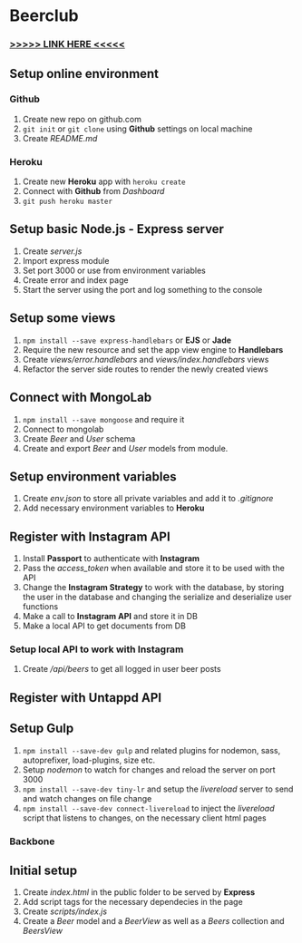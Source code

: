 # Beerclub

### [>>>>> LINK HERE <<<<<](https://quiet-fortress-1367.herokuapp.com/)

## Setup online environment

### Github

1. Create new repo on github.com
2. `git init` or `git clone` using __Github__ settings on local machine
3. Create *README.md*

### Heroku

1. Create new __Heroku__ app with `heroku create`
2. Connect with __Github__ from *Dashboard*
3. `git push heroku master`

## Setup basic Node.js - Express server

1. Create *server.js*
2. Import express module
3. Set port 3000 or use from environment variables
4. Create error and index page
5. Start the server using the port and log something to the console

## Setup some views

1. `npm install --save express-handlebars` or __EJS__ or __Jade__
2. Require the new resource and set the app view engine to __Handlebars__ 
3. Create *views/error.handlebars* and *views/index.handlebars* views
4. Refactor the server side routes to render the newly created views

## Connect with MongoLab

1. `npm install --save mongoose` and require it
2. Connect to mongolab
3. Create *Beer* and *User* schema
4. Create and export *Beer* and *User* models from module.

## Setup environment variables

1. Create *env.json* to store all private variables and add it to *.gitignore*
2. Add necessary environment variables to __Heroku__

## Register with Instagram API

1. Install **Passport** to authenticate with **Instagram**
2. Pass the *access_token* when available and store it to be used with the API
3. Change the **Instagram Strategy** to work with the database, by storing the user in the database and changing the serialize and deserialize user functions
4. Make a call to **Instagram API** and store it in DB
5. Make a local API to get documents from DB

### Setup local API to work with Instagram

1. Create */api/beers* to get all logged in user beer posts

## Register with Untappd API

## Setup Gulp

1. `npm install --save-dev gulp` and related plugins for nodemon, sass, autoprefixer, load-plugins, size etc.
2. Setup *nodemon* to watch for changes and reload the server on port 3000
3. `npm install --save-dev tiny-lr` and setup the *livereload* server to send and watch changes on file change
4. `npm install --save-dev connect-livereload` to inject the *livereload* script that listens to changes, on the necessary client html pages

### Backbone

## Initial setup

1. Create *index.html* in the public folder to be served by **Express**
2. Add script tags for the necessary dependecies in the page
3. Create *scripts/index.js*
4. Create a *Beer* model and a *BeerView* as well as a *Beers* collection and *BeersView*






